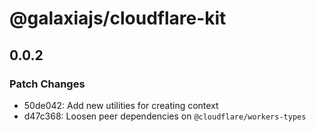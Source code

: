 # @galaxiajs/cloudflare-kit

## 0.0.2

### Patch Changes

- 50de042: Add new utilities for creating context
- d47c368: Loosen peer dependencies on `@cloudflare/workers-types`
